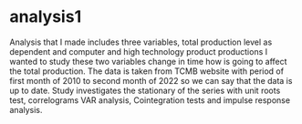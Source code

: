 # analysis1
Analysis that I made includes three variables, total production level as dependent and computer 
and high technology product productions I wanted to study these two variables change in time
how is going to affect the total production. The data is taken from TCMB website with period of 
first month of 2010 to second month of 2022 so we can say that the data is up to date. Study 
investigates the stationary of the series with unit roots test, correlograms VAR analysis, 
Cointegration tests and impulse response analysis.
